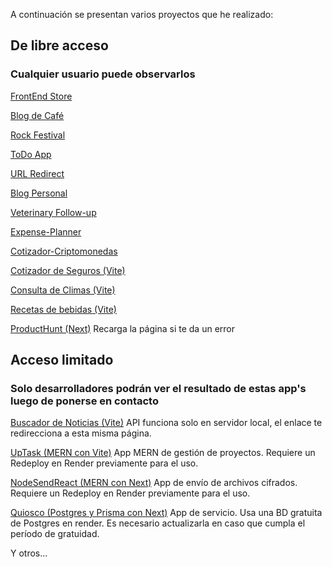 A continuación se presentan varios proyectos que he realizado:

## De libre acceso 
### Cualquier usuario puede observarlos

<a href="https://forexamplestore.netlify.app/" target="_blank">FrontEnd Store</a>

<a href="https://coffeeknowledge.netlify.app/" target="_blank">Blog de Café</a>

<a href="https://rockfestivaladd.netlify.app/" target="_blank">Rock Festival</a>

<a href="https://todotask23bymaim.netlify.app/" target="_blank">ToDo App</a>

<a href="https://react-6fe97.web.app/" target="_blank">URL Redirect</a>

<a href="https://blogstatic.netlify.app/" target="_blank">Blog Personal</a>

<a href="https://veterinary-followup.netlify.app/" target="_blank">Veterinary Follow-up</a>

<a href="https://expense-planner-2023.netlify.app/" target="_blank">Expense-Planner</a>

<a href="https://cotizador-criptos-23.netlify.app/" target="_blank">Cotizador-Criptomonedas</a>



<a href="https://cotizadorseguros23.netlify.app/" target="_blank">Cotizador de Seguros (Vite)</a>

<a href="https://consultaclima24.netlify.app/" target="_blank">Consulta de Climas (Vite)</a>

<a href="https://recetasbebidas24.netlify.app/" target="_blank">Recetas de bebidas (Vite)</a>

<!-- <a href="https://quiosco-next-production.up.railway.app/" target="_blank">Quiosco App (Next)</a> -->

<a href="https://producthunt-next-eight.vercel.app/" target="_blank">ProductHunt (Next)</a>
Recarga la página si te da un error

## Acceso limitado 
### Solo desarrolladores podrán ver el resultado de estas app's luego de ponerse en contacto
<!-- <a href="https://06-guitar-remix.vercel.app/" target="_blank">GuitarLa (Remix)</a>:
Requiere despertar la API de strapi

<a href="https://guitarla-next-topaz.vercel.app/" target="_blank">GuitarLa (NextJs)</a>:
Requiere despertar la API de strapi -->

<a href="https://marioibarra.netlify.app/developments.html" target="_blank">Buscador de Noticias (Vite)</a>
API funciona solo en servidor local, el enlace te redirecciona a esta misma página.

<a href="https://uptaskmern.vercel.app/" target="_blank">UpTask (MERN con Vite)</a>
App MERN de gestión de proyectos. Requiere un Redeploy en Render previamente para el uso.

<a href="https://nodesendfrontend-next.vercel.app" target="_blank">NodeSendReact (MERN con Next)</a>
App de envío de archivos cifrados. Requiere un Redeploy en Render previamente para el uso.

<a href="https://quiosco-next24.vercel.app/" target="_blank">Quiosco (Postgres y Prisma con Next)</a>
App de servicio. Usa una BD gratuita de Postgres en render. Es necesario actualizarla en caso que cumpla el período de gratuidad.

<p>Y otros...</p>
